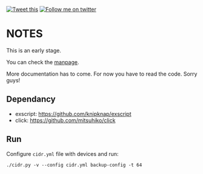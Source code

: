 [![Tweet this](http://img.shields.io/badge/%20-Tweet-00aced.svg)](https://twitter.com/intent/tweet?tw_p=tweetbutton&via=renard_0&url=https%3A%2F%2Fgithub.com%2Frenard%2Fcidr&text=%23Cidr%20Is%20not%20as%20Dumb%20as%20Rancid%2C%20backup%20your%20network%20devices%20configuration.)
[![Follow me on twitter](http://img.shields.io/badge/Twitter-Follow-00aced.svg)](https://twitter.com/intent/follow?region=follow_link&screen_name=renard_0&tw_p=followbutton)


# NOTES

This is an early stage.

You can check the [manpage](cidr.1.md).

More documentation has to come. For now you have to read the code. Sorry guys!


## Dependancy

- exscript: https://github.com/knipknap/exscript
- click: https://github.com/mitsuhiko/click

## Run

Configure `cidr.yml` file with devices and run:

    ./cidr.py -v --config cidr.yml backup-config -t 64
